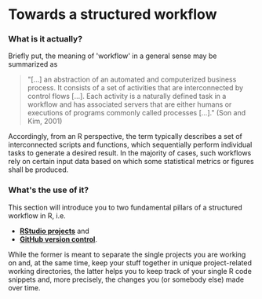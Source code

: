 
# Towards a structured workflow

### What is it actually? 
Briefly put, the meaning of 'workflow' in a general sense may be summarized as 

<blockquote>
"[...] an abstraction of an automated and computerized business 
process. It consists of a set of activities that are interconnected by control 
flows [...]. Each activity is a naturally defined task in a workflow and has 
associated servers that are either humans or executions of programs commonly 
called processes [...]." (Son and Kim, 2001)
</blockquote>

Accordingly, from an R perspective, the term typically describes a set of 
interconnected scripts and functions, which sequentially perform individual 
tasks to generate a desired result. In the majority of cases, such workflows
rely on certain input data based on which some statistical metrics or figures
shall be produced.

### What's the use of it?
This section will introduce you to two fundamental pillars of a structured 
workflow in R, i.e. 

* [**RStudio projects**](projects.html) and
* [**GitHub version control**](version_control.html).

While the former is meant to separate the single projects you are working on 
and, at the same time, keep your stuff together in unique project-related 
working directories, the latter helps you to keep track of your single R code 
snippets and, more precisely, the changes you (or somebody else) made over time.
